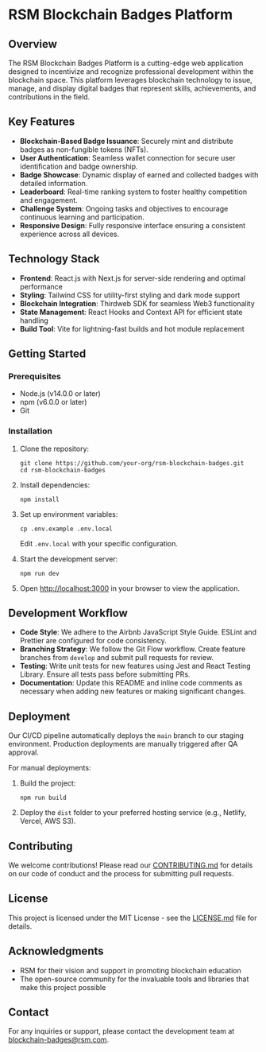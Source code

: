 # RSM Blockchain Badges Platform

## Overview

The RSM Blockchain Badges Platform is a cutting-edge web application designed to incentivize and recognize professional development within the blockchain space. This platform leverages blockchain technology to issue, manage, and display digital badges that represent skills, achievements, and contributions in the field.

## Key Features

- **Blockchain-Based Badge Issuance**: Securely mint and distribute badges as non-fungible tokens (NFTs).
- **User Authentication**: Seamless wallet connection for secure user identification and badge ownership.
- **Badge Showcase**: Dynamic display of earned and collected badges with detailed information.
- **Leaderboard**: Real-time ranking system to foster healthy competition and engagement.
- **Challenge System**: Ongoing tasks and objectives to encourage continuous learning and participation.
- **Responsive Design**: Fully responsive interface ensuring a consistent experience across all devices.

## Technology Stack

- **Frontend**: React.js with Next.js for server-side rendering and optimal performance
- **Styling**: Tailwind CSS for utility-first styling and dark mode support
- **Blockchain Integration**: Thirdweb SDK for seamless Web3 functionality
- **State Management**: React Hooks and Context API for efficient state handling
- **Build Tool**: Vite for lightning-fast builds and hot module replacement

## Getting Started

### Prerequisites

- Node.js (v14.0.0 or later)
- npm (v6.0.0 or later)
- Git

### Installation

1. Clone the repository:
   ```
   git clone https://github.com/your-org/rsm-blockchain-badges.git
   cd rsm-blockchain-badges
   ```

2. Install dependencies:
   ```
   npm install
   ```

3. Set up environment variables:
   ```
   cp .env.example .env.local
   ```
   Edit `.env.local` with your specific configuration.

4. Start the development server:
   ```
   npm run dev
   ```

5. Open [http://localhost:3000](http://localhost:3000) in your browser to view the application.

## Development Workflow

- **Code Style**: We adhere to the Airbnb JavaScript Style Guide. ESLint and Prettier are configured for code consistency.
- **Branching Strategy**: We follow the Git Flow workflow. Create feature branches from `develop` and submit pull requests for review.
- **Testing**: Write unit tests for new features using Jest and React Testing Library. Ensure all tests pass before submitting PRs.
- **Documentation**: Update this README and inline code comments as necessary when adding new features or making significant changes.

## Deployment

Our CI/CD pipeline automatically deploys the `main` branch to our staging environment. Production deployments are manually triggered after QA approval.

For manual deployments:

1. Build the project:
   ```
   npm run build
   ```

2. Deploy the `dist` folder to your preferred hosting service (e.g., Netlify, Vercel, AWS S3).

## Contributing

We welcome contributions! Please read our [CONTRIBUTING.md](CONTRIBUTING.md) for details on our code of conduct and the process for submitting pull requests.

## License

This project is licensed under the MIT License - see the [LICENSE.md](LICENSE.md) file for details.

## Acknowledgments

- RSM for their vision and support in promoting blockchain education
- The open-source community for the invaluable tools and libraries that make this project possible

## Contact

For any inquiries or support, please contact the development team at blockchain-badges@rsm.com.